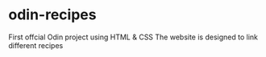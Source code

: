 # odin-recipes
First offcial Odin project using HTML & CSS
The website is designed to link different recipes